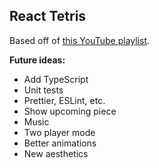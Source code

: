 ## React Tetris

Based off of [this YouTube playlist](https://www.youtube.com/playlist?list=PL0jpcQ5lO0nEH2BpPmJhePz_urgyAljFB).

**Future ideas:**

- Add TypeScript
- Unit tests
- Prettier, ESLint, etc.
- Show upcoming piece
- Music
- Two player mode
- Better animations
- New aesthetics
